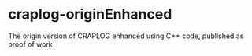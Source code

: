 # craplog-originEnhanced
The origin version of CRAPLOG enhanced using C++ code, published as proof of work 
